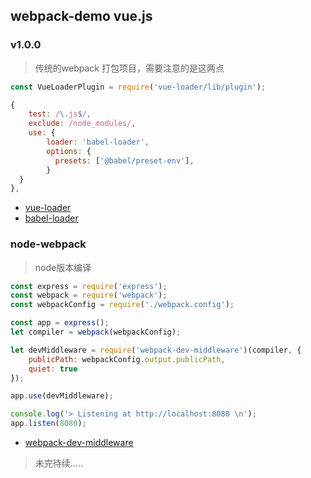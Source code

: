 ## webpack-demo vue.js

### v1.0.0
> 传统的webpack 打包项目，需要注意的是这两点
```javascript
const VueLoaderPlugin = require('vue-loader/lib/plugin');

{
    test: /\.js$/,
    exclude: /node_modules/,
    use: {
        loader: 'babel-loader',
        options: {
          presets: ['@babel/preset-env'],
        }
  }
},
```
* [vue-loader](https://github.com/vuejs/vue-loader)
* [babel-loader](https://github.com/babel/babel-loader)

### node-webpack
> node版本编译
```javascript
const express = require('express');
const webpack = require('webpack');
const webpackConfig = require('./webpack.config');

const app = express();
let compiler = webpack(webpackConfig);

let devMiddleware = require('webpack-dev-middleware')(compiler, {
    publicPath: webpackConfig.output.publicPath,
    quiet: true
});

app.use(devMiddleware);

console.log('> Listening at http://localhost:8080 \n');
app.listen(8080);

```

* [webpack-dev-middleware](https://github.com/webpack/webpack-dev-middleware)


> 未完待续.....